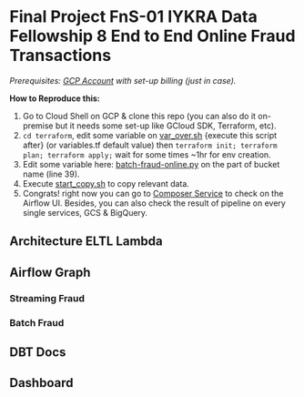 # Final Project FnS-01 IYKRA Data Fellowship 8 End to End Online Fraud Transactions
 
*Prerequisites: [GCP Account](https://cloud.google.com/free-trial) with set-up billing (just in case).*

**How to Reproduce this:**
1. Go to Cloud Shell on GCP & clone this repo (you can also do it on-premise but it needs some set-up like GCloud SDK, Terraform, etc).
2. `cd terraform`, edit some variable on [var_over.sh]() {execute this script after} (or variables.tf default value) then `terraform init; terraform plan; terraform apply;` wait for some times ~1hr for env creation.
3. Edit some variable here: [batch-fraud-online.py]() on the part of bucket name (line 39).
4. Execute [start_copy.sh]() to copy relevant data.
5. Congrats! right now you can go to [Composer Service](https://console.cloud.google.com/composer) to check on the Airflow UI. Besides, you can also check the result of pipeline on every single services, GCS & BigQuery.

## Architecture ELTL Lambda

## Airflow Graph
### Streaming Fraud
### Batch Fraud

## DBT Docs

## Dashboard